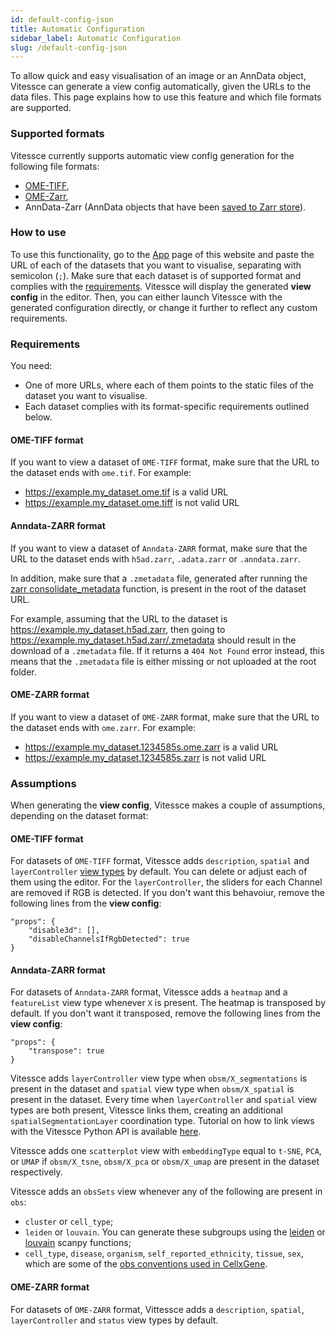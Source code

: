 ```yaml
---
id: default-config-json
title: Automatic Configuration
sidebar_label: Automatic Configuration
slug: /default-config-json
---
```


To allow quick and easy visualisation of an image or an AnnData object, Vitessce can generate a view config automatically, given the URLs to the data files. This page explains how to use this feature and which file formats are supported.


### Supported formats

Vitessce currently supports automatic view config generation for the following file formats:

- [OME-TIFF](https://docs.openmicroscopy.org/ome-model/6.2.0/ome-tiff/specification.html), 
- [OME-Zarr](https://ngff.openmicroscopy.org/latest/#on-disk),
- AnnData-Zarr (AnnData objects that have been [saved to Zarr store](/docs/data-file-types/#anndata-as-h5ad)).


### How to use

To use this functionality, go to the [App](/#?edit=true) page of this website and paste the URL of each of the datasets that you want to visualise, separating with semicolon (`;`). Make sure that each dataset is of supported format and complies with the [requirements](/docs/default-config-json/#requirements). Vitessce will display the generated __view config__ in the editor. Then, you can either launch Vitessce with the generated configuration directly, or change it further to reflect any custom requirements.


### Requirements

You need:
- One of more URLs, where each of them points to the static files of the dataset you want to visualise.
- Each dataset complies with its format-specific requirements outlined below.

#### OME-TIFF format

If you want to view a dataset of `OME-TIFF` format, make sure that the URL to the dataset ends with `ome.tif`. For example:
- https://example.my_dataset.ome.tif is a valid URL
- https://example.my_dataset.ome.tiff is not valid URL

#### Anndata-ZARR format

If you want to view a dataset of `Anndata-ZARR` format, make sure that the URL to the dataset ends with `h5ad.zarr`, `.adata.zarr` or `.anndata.zarr`.

In addition, make sure that a `.zmetadata` file, generated after running the [zarr consolidate_metadata](https://zarr.readthedocs.io/en/stable/api/convenience.html#zarr.convenience.consolidate_metadata) function, is present in the root of the dataset URL. 

For example, assuming that the URL to the dataset is https://example.my_dataset.h5ad.zarr, then going to https://example.my_dataset.h5ad.zarr/.zmetadata should result in the download of a `.zmetadata` file. If it returns a `404 Not Found` error instead, this means that the `.zmetadata` file is either missing or not uploaded at the root folder.

#### OME-ZARR format

If you want to view a dataset of `OME-ZARR` format, make sure that the URL to the dataset ends with `ome.zarr`. For example:
- https://example.my_dataset.1234585s.ome.zarr is a valid URL
- https://example.my_dataset.1234585s.zarr is not valid URL


### Assumptions

When generating the __view config__, Vitessce makes a couple of assumptions, depending on the dataset format:

#### OME-TIFF format

For datasets of `OME-TIFF` format, Vitessce adds `description`, `spatial` and `layerController` [view types](/docs/components/) by default. You can delete or adjust each of them using the editor. For the `layerController`, the sliders for each Channel are removed if RGB is detected. If you don't want this behavoiur, remove the following lines from the __view config__:

```
"props": {
    "disable3d": [],
    "disableChannelsIfRgbDetected": true
}
```

#### Anndata-ZARR format

For datasets of `Anndata-ZARR` format, Vitessce adds a `heatmap` and a `featureList` view type whenever `X` is present. The heatmap is transposed by default. If you don't want it transposed, remove the following lines from the __view config__:

```
"props": {
    "transpose": true
}
```

Vitessce adds `layerController` view type when `obsm/X_segmentations` is present in the dataset and `spatial` view type when `obsm/X_spatial` is present in the dataset. Every time when `layerController` and `spatial` view types are both present, Vitessce links them, creating an additional `spatialSegmentationLayer` coordination type. Tutorial on how to link views with the Vitessce Python API is available [here](https://github.com/vitessce/vitessce-python-tutorial/blob/main/examples/example_transcriptomics_obs_segmentations_polygon.ipynb).

Vitessce adds one `scatterplot` view with `embeddingType` equal to `t-SNE`, `PCA`, or `UMAP` if `obsm/X_tsne`, `obsm/X_pca` or `obsm/X_umap` are present in the dataset respectively. 

Vitessce adds an `obsSets` view whenever any of the following are present in `obs`:
- `cluster` or `cell_type`;
- `leiden` or `louvain`. You can generate these subgroups using the [leiden](https://scanpy.readthedocs.io/en/stable/generated/scanpy.tl.leiden.html) or [louvain](https://scanpy.readthedocs.io/en/stable/generated/scanpy.tl.louvain.html) scanpy functions;
- `cell_type`, `disease`, `organism`, `self_reported_ethnicity`, `tissue`, `sex`, which are some of the [obs conventions used in CellxGene](https://github.com/chanzuckerberg/single-cell-curation/blob/main/schema/3.0.0/schema.md#obs-cell-metadata).


#### OME-ZARR format

For datasets of `OME-ZARR` format, Vittessce adds a `description`, `spatial`, `layerController` and `status` view types by default.
